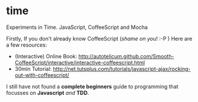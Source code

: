 time
====

Experiments in Time. JavaScript, CoffeeScript and Mocha

Firstly, If you don't already know CoffeeScript (*shame on you*! :-P )
Here are a few resources:

- (Interactive) Online Book: http://autotelicum.github.com/Smooth-CoffeeScript/interactive/interactive-coffeescript.html
- 30min Tutorial: http://net.tutsplus.com/tutorials/javascript-ajax/rocking-out-with-coffeescript/

I still have not found a **complete beginners** guide to programming that focusses on **Javascript** *and* **TDD**. 